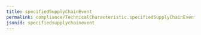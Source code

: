 ```yaml
---
title: specifiedSupplyChainEvent
permalink: compliance/TechnicalCharacteristic.specifiedSupplyChainEvent.html
jsonid: specifiedsupplychainevent
---
```

